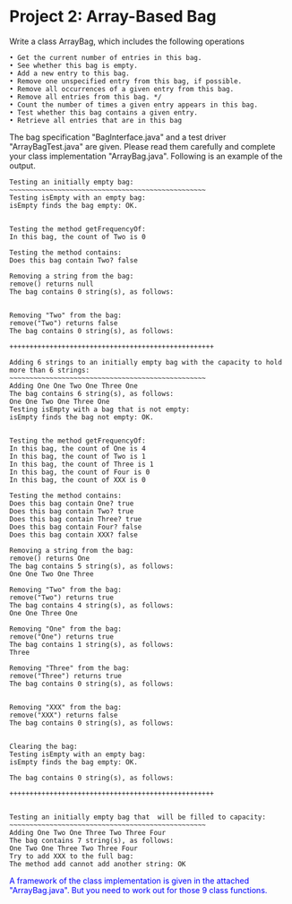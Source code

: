 # Project 2: Array-Based Bag

Write a class ArrayBag, which includes the following operations

    • Get the current number of entries in this bag.
    • See whether this bag is empty.
    • Add a new entry to this bag.
    • Remove one unspecified entry from this bag, if possible.
    • Remove all occurrences of a given entry from this bag.
    • Remove all entries from this bag. */
    • Count the number of times a given entry appears in this bag.
    • Test whether this bag contains a given entry.
    • Retrieve all entries that are in this bag

The bag specification "BagInterface.java" and a test driver "ArrayBagTest.java" are given. Please read them carefully and complete your class implementation "ArrayBag.java". Following is an example of the output.

```
Testing an initially empty bag:
~~~~~~~~~~~~~~~~~~~~~~~~~~~~~~~~~~~~~~~~~~~~~~~~~
Testing isEmpty with an empty bag:
isEmpty finds the bag empty: OK.


Testing the method getFrequencyOf:
In this bag, the count of Two is 0

Testing the method contains:
Does this bag contain Two? false

Removing a string from the bag:
remove() returns null
The bag contains 0 string(s), as follows:


Removing "Two" from the bag:
remove("Two") returns false
The bag contains 0 string(s), as follows:

+++++++++++++++++++++++++++++++++++++++++++++++++++

Adding 6 strings to an initially empty bag with the capacity to hold more than 6 strings:
~~~~~~~~~~~~~~~~~~~~~~~~~~~~~~~~~~~~~~~~~~~~~~~~~
Adding One One Two One Three One
The bag contains 6 string(s), as follows:
One One Two One Three One
Testing isEmpty with a bag that is not empty:
isEmpty finds the bag not empty: OK.


Testing the method getFrequencyOf:
In this bag, the count of One is 4
In this bag, the count of Two is 1
In this bag, the count of Three is 1
In this bag, the count of Four is 0
In this bag, the count of XXX is 0

Testing the method contains:
Does this bag contain One? true
Does this bag contain Two? true
Does this bag contain Three? true
Does this bag contain Four? false
Does this bag contain XXX? false

Removing a string from the bag:
remove() returns One
The bag contains 5 string(s), as follows:
One One Two One Three

Removing "Two" from the bag:
remove("Two") returns true
The bag contains 4 string(s), as follows:
One One Three One

Removing "One" from the bag:
remove("One") returns true
The bag contains 1 string(s), as follows:
Three

Removing "Three" from the bag:
remove("Three") returns true
The bag contains 0 string(s), as follows:


Removing "XXX" from the bag:
remove("XXX") returns false
The bag contains 0 string(s), as follows:


Clearing the bag:
Testing isEmpty with an empty bag:
isEmpty finds the bag empty: OK.

The bag contains 0 string(s), as follows:

+++++++++++++++++++++++++++++++++++++++++++++++++++


Testing an initially empty bag that  will be filled to capacity:
~~~~~~~~~~~~~~~~~~~~~~~~~~~~~~~~~~~~~~~~~~~~~~~~~
Adding One Two One Three Two Three Four
The bag contains 7 string(s), as follows:
One Two One Three Two Three Four
Try to add XXX to the full bag:
The method add cannot add another string: OK
```

<span style="color:blue"> A framework of the class implementation is given in the attached "ArrayBag.java". But you need to work out for those 9 class functions. </span>
